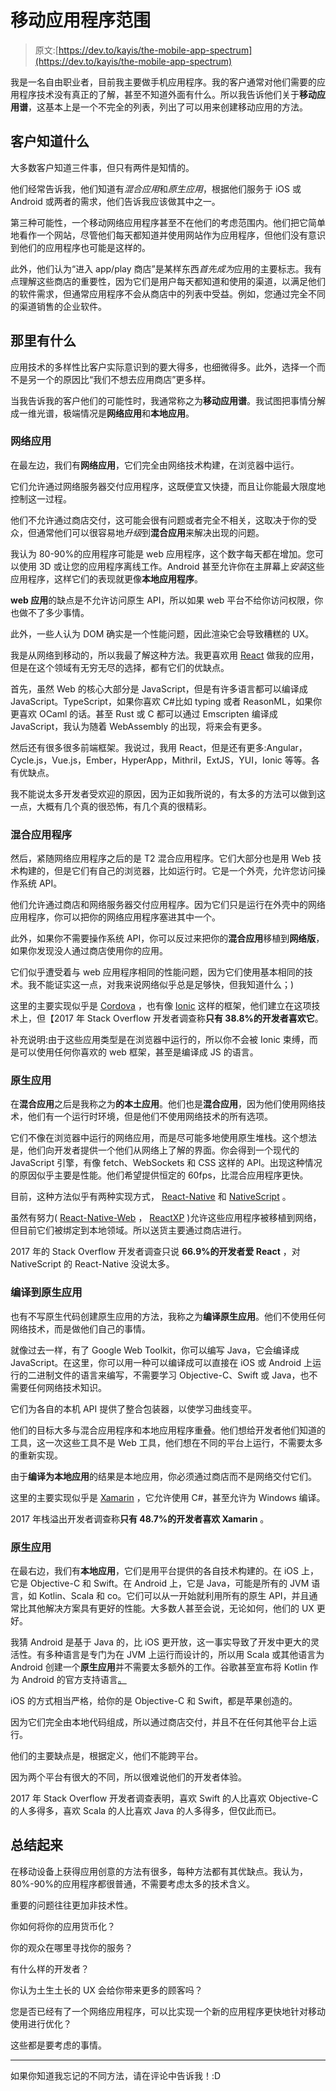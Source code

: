 # 移动应用程序范围

> 原文:[https://dev.to/kayis/the-mobile-app-spectrum](https://dev.to/kayis/the-mobile-app-spectrum)

我是一名自由职业者，目前我主要做手机应用程序。我的客户通常对他们需要的应用程序技术没有真正的了解，甚至不知道外面有什么。所以我告诉他们关于**移动应用谱**，这基本上是一个不完全的列表，列出了可以用来创建移动应用的方法。

## 客户知道什么

大多数客户知道三件事，但只有两件是知情的。

他们经常告诉我，他们知道有*混合应用*和*原生应用*，根据他们服务于 iOS 或 Android 或两者的需求，他们告诉我应该做其中之一。

第三种可能性，一个移动网络应用程序甚至不在他们的考虑范围内。他们把它简单地看作一个网站，尽管他们每天都知道并使用网站作为应用程序，但他们没有意识到他们的应用程序也可能是这样的。

此外，他们认为“进入 app/play 商店”是某样东西*首先成为*应用的主要标志。我有点理解这些商店的重要性，因为它们是用户每天都知道和使用的渠道，以满足他们的软件需求，但通常应用程序不会从商店中的列表中受益。例如，您通过完全不同的渠道销售的企业软件。

## 那里有什么

应用技术的多样性比客户实际意识到的要大得多，也细微得多。此外，选择一个而不是另一个的原因比“我们不想去应用商店”更多样。

当我告诉我的客户他们的可能性时，我通常称之为**移动应用谱**。我试图把事情分解成一维光谱，极端情况是**网络应用**和**本地应用**。

### 网络应用

在最左边，我们有**网络应用**，它们完全由网络技术构建，在浏览器中运行。

它们允许通过网络服务器交付应用程序，这既便宜又快捷，而且让你能最大限度地控制这一过程。

他们不允许通过商店交付，这可能会很有问题或者完全不相关，这取决于你的受众，但通常他们可以很容易地*升级*到**混合应用**来解决出现的问题。

我认为 80-90%的应用程序可能是 web 应用程序，这个数字每天都在增加。您可以使用 3D 或让您的应用程序离线工作。Android 甚至允许你在主屏幕上*安装*这些应用程序，这样它们的表现就更像**本地应用程序**。

**web 应用**的缺点是不允许访问原生 API，所以如果 web 平台不给你访问权限，你也做不了多少事情。

此外，一些人认为 DOM 确实是一个性能问题，因此渲染它会导致糟糕的 UX。

我是从网络到移动的，所以我最了解这种方法。我更喜欢用 [React](https://facebook.github.io/react/) 做我的应用，但是在这个领域有无穷无尽的选择，都有它们的优缺点。

首先，虽然 Web 的核心大部分是 JavaScript，但是有许多语言都可以编译成 JavaScript。TypeScript，如果你喜欢 C#比如 typing 或者 ReasonML，如果你更喜欢 OCaml 的话。甚至 Rust 或 C 都可以通过 Emscripten 编译成 JavaScript，我认为随着 WebAssembly 的出现，将来会有更多。

然后还有很多很多前端框架。我说过，我用 React，但是还有更多:Angular，Cycle.js，Vue.js，Ember，HyperApp，Mithril，ExtJS，YUI，Ionic 等等。各有优缺点。

我不能说太多开发者受欢迎的原因，因为正如我所说的，有太多的方法可以做到这一点，大概有几个真的很恐怖，有几个真的很精彩。

### 混合应用程序

然后，紧随网络应用程序之后的是 T2 混合应用程序。它们大部分也是用 Web 技术构建的，但是它们有自己的浏览器，比如运行时。它是一个外壳，允许您访问操作系统 API。

他们允许通过商店和网络服务器交付应用程序。因为它们只是运行在外壳中的网络应用程序，你可以把你的网络应用程序塞进其中一个。

此外，如果你不需要操作系统 API，你可以反过来把你的**混合应用**移植到**网络版**，如果你发现没人通过商店使用你的应用。

它们似乎遭受着与 web 应用程序相同的性能问题，因为它们使用基本相同的技术。我不能证实这一点，对我来说网络似乎总是足够快，但我知道什么；)

这里的主要实现似乎是 [Cordova](https://cordova.apache.org/) ，也有像 [Ionic](http://ionicframework.com/) 这样的框架，他们建立在这项技术上，但【2017 年 Stack Overflow 开发者调查称**只有 38.8%的开发者喜欢它**。

补充说明:由于这些应用类型是在浏览器中运行的，所以你不会被 Ionic 束缚，而是可以使用任何你喜欢的 web 框架，甚至是编译成 JS 的语言。

### 原生应用

在**混合应用**之后是我称之为**的本土应用**。他们也是**混合应用**，因为他们使用网络技术，他们有一个运行时环境，但是他们不使用网络技术的所有选项。

它们不像在浏览器中运行的网络应用，而是尽可能多地使用原生堆栈。这个想法是，他们向开发者提供一个他们从网络上了解的界面。你会得到一个现代的 JavaScript 引擎，有像 fetch、WebSockets 和 CSS 这样的 API。出现这种情况的原因似乎主要是性能。他们希望提供恒定的 60fps，比混合应用程序更快。

目前，这种方法似乎有两种实现方式， [React-Native](https://facebook.github.io/react-native/) 和 [NativeScript](https://www.nativescript.org/) 。

虽然有努力( [React-Native-Web](https://github.com/necolas/react-native-web) ， [ReactXP](https://github.com/Microsoft/reactxp) )允许这些应用程序被移植到网络，但目前它们被绑定到本地领域。所以送货主要通过商店进行。

2017 年的 Stack Overflow 开发者调查只说 **66.9%的开发者爱 React** ，对 NativeScript 的 React-Native 没说太多。

### 编译到原生应用

也有不写原生代码创建原生应用的方法，我称之为**编译原生应用**。他们不使用任何网络技术，而是做他们自己的事情。

就像过去一样，有了 Google Web Toolkit，你可以编写 Java，它会编译成 JavaScript。在这里，你可以用一种可以编译成可以直接在 iOS 或 Android 上运行的二进制文件的语言来编写，不需要学习 Objective-C、Swift 或 Java，也不需要任何网络技术知识。

它们为各自的本机 API 提供了整合包装器，以使学习曲线变平。

他们的目标大多与混合应用程序和本地应用程序重叠。他们想给开发者他们知道的工具，这一次这些工具不是 Web 工具，他们想在不同的平台上运行，不需要太多的重新实现。

由于**编译为本地应用**的结果是本地应用，你必须通过商店而不是网络交付它们。

这里的主要实现似乎是 [Xamarin](https://www.xamarin.com/) ，它允许使用 C#，甚至允许为 Windows 编译。

2017 年栈溢出开发者调查称**只有 48.7%的开发者喜欢 Xamarin** 。

### 原生应用

在最右边，我们有**本地应用**，它们是用平台提供的各自技术构建的。在 iOS 上，它是 Objective-C 和 Swift。在 Android 上，它是 Java，可能是所有的 JVM 语言，如 Kotlin、Scala 和 co。它们可以从一开始就利用所有的原生 API，并且通常比其他解决方案具有更好的性能。大多数人甚至会说，无论如何，他们的 UX 更好。

我猜 Android 是基于 Java 的，比 iOS 更开放，这一事实导致了开发中更大的灵活性。有多种语言是专门为在 JVM 上运行而设计的，所以用 Scala 或其他语言为 Android 创建一个**原生应用**并不需要太多额外的工作。谷歌甚至宣布将 Kotlin 作为 Android 的官方支持语言[。](https://developer.android.com/kotlin/index.html)

iOS 的方式相当严格，给你的是 Objective-C 和 Swift，都是苹果创造的。

因为它们完全由本地代码组成，所以通过商店交付，并且不在任何其他平台上运行。

他们的主要缺点是，根据定义，他们不能跨平台。

因为两个平台有很大的不同，所以很难说他们的开发者体验。

2017 年 Stack Overflow 开发者调查表明，喜欢 Swift 的人比喜欢 Objective-C 的人多得多，喜欢 Scala 的人比喜欢 Java 的人多得多，但仅此而已。

## 总结起来

在移动设备上获得应用创意的方法有很多，每种方法都有其优缺点。我认为，80%-90%的应用程序都很普通，不需要考虑太多的技术含义。

重要的问题往往更加非技术性。

你如何将你的应用货币化？

你的观众在哪里寻找你的服务？

有什么样的开发者？

你认为土生土长的 UX 会给你带来更多的顾客吗？

您是否已经有了一个网络应用程序，可以比实现一个新的应用程序更快地针对移动使用进行优化？

这些都是要考虑的事情。

* * *

如果你知道我忘记的不同方法，请在评论中告诉我！:D